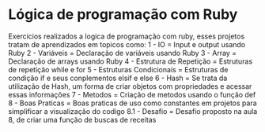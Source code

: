 # Lógica de programação com Ruby

Exercicios realizados a logica de programação com ruby, esses projetos tratam de aprendizados em topicos como:
1 - IO = Input e output usando Ruby
2 - Variáveis = Declaração de variáveis usando Ruby
3 - Array = Declaração de arrays usando Ruby
4 - Estrutura de Repetição = Estruturas de repetição while e for
5 - Estruturas Condicionais = Estruturas de condição if e seus conplementos elsif e else
6 - Hash = Se trata da utilização de Hash, um forma de criar objetos com propriedades e acessar essas informações
7 - Metodos = Criação de metodos usando o função def
8 - Boas Praticas = Boas praticas de uso como constantes em projetos para simplificar a visualização do codigo
8.1 - Desafio = Desafio proposto na aula 8, de criar uma função de buscas de receitas
